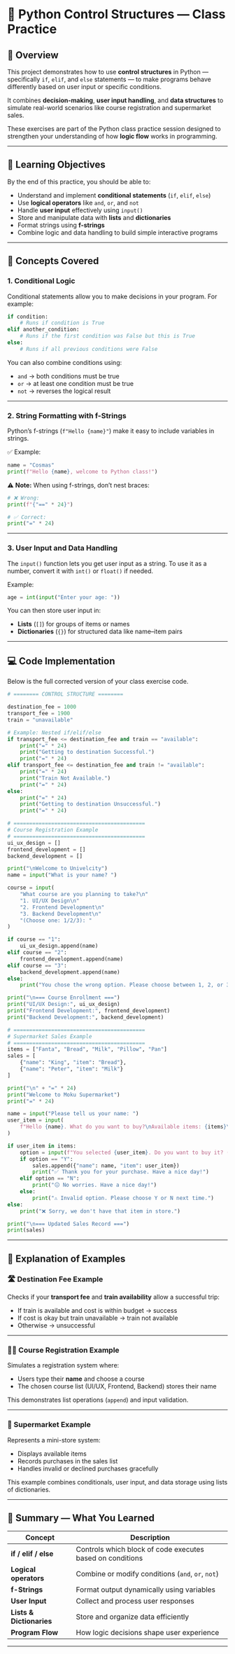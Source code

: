 # 🐍 Python Control Structures — Class Practice

## 📘 Overview

This project demonstrates how to use **control structures** in Python — specifically `if`, `elif`, and `else` statements — to make programs behave differently based on user input or specific conditions.

It combines **decision-making**, **user input handling**, and **data structures** to simulate real-world scenarios like course registration and supermarket sales.

These exercises are part of the Python class practice session designed to strengthen your understanding of how **logic flow** works in programming.

---

## 🎯 Learning Objectives

By the end of this practice, you should be able to:

- Understand and implement **conditional statements** (`if`, `elif`, `else`)
- Use **logical operators** like `and`, `or`, and `not`
- Handle **user input** effectively using `input()`
- Store and manipulate data with **lists** and **dictionaries**
- Format strings using **f-strings**
- Combine logic and data handling to build simple interactive programs

---

## 🧠 Concepts Covered

### 1. Conditional Logic

Conditional statements allow you to make decisions in your program.
For example:

```python
if condition:
    # Runs if condition is True
elif another_condition:
    # Runs if the first condition was False but this is True
else:
    # Runs if all previous conditions were False
```

You can also combine conditions using:

- `and` → both conditions must be true
- `or` → at least one condition must be true
- `not` → reverses the logical result

---

### 2. String Formatting with f-Strings

Python’s f-strings (`f"Hello {name}"`) make it easy to include variables in strings.

✅ Example:

```python
name = "Cosmas"
print(f"Hello {name}, welcome to Python class!")
```

⚠️ **Note:**
When using f-strings, don’t nest braces:

```python
# ❌ Wrong:
print(f"{"==" * 24}")

# ✅ Correct:
print("=" * 24)
```

---

### 3. User Input and Data Handling

The `input()` function lets you get user input as a string.
To use it as a number, convert it with `int()` or `float()` if needed.

Example:

```python
age = int(input("Enter your age: "))
```

You can then store user input in:

- **Lists** (`[]`) for groups of items or names
- **Dictionaries** (`{}`) for structured data like name–item pairs

---

## 💻 Code Implementation

Below is the full corrected version of your class exercise code.

```python
# ======== CONTROL STRUCTURE ========

destination_fee = 1000
transport_fee = 1900
train = "unavailable"

# Example: Nested if/elif/else
if transport_fee <= destination_fee and train == "available":
    print("=" * 24)
    print("Getting to destination Successful.")
    print("=" * 24)
elif transport_fee <= destination_fee and train != "available":
    print("=" * 24)
    print("Train Not Available.")
    print("=" * 24)
else:
    print("=" * 24)
    print("Getting to destination Unsuccessful.")
    print("=" * 24)

# ==========================================
# Course Registration Example
# ==========================================
ui_ux_design = []
frontend_development = []
backend_development = []

print("\nWelcome to Univelcity")
name = input("What is your name? ")

course = input(
    "What course are you planning to take?\n"
    "1. UI/UX Design\n"
    "2. Frontend Development\n"
    "3. Backend Development\n"
    "(Choose one: 1/2/3): "
)

if course == "1":
    ui_ux_design.append(name)
elif course == "2":
    frontend_development.append(name)
elif course == "3":
    backend_development.append(name)
else:
    print("You chose the wrong option. Please choose between 1, 2, or 3.")

print("\n=== Course Enrollment ===")
print("UI/UX Design:", ui_ux_design)
print("Frontend Development:", frontend_development)
print("Backend Development:", backend_development)

# ==========================================
# Supermarket Sales Example
# ==========================================
items = ["Fanta", "Bread", "Milk", "Pillow", "Pan"]
sales = [
    {"name": "King", "item": "Bread"},
    {"name": "Peter", "item": "Milk"}
]

print("\n" + "=" * 24)
print("Welcome to Moku Supermarket")
print("=" * 24)

name = input("Please tell us your name: ")
user_item = input(
    f"Hello {name}. What do you want to buy?\nAvailable items: {items}\nWrite the name of what you want: "
)

if user_item in items:
    option = input(f"You selected {user_item}. Do you want to buy it? (Choose Y/N): ").upper()
    if option == "Y":
        sales.append({"name": name, "item": user_item})
        print("✅ Thank you for your purchase. Have a nice day!")
    elif option == "N":
        print("😐 No worries. Have a nice day!")
    else:
        print("⚠️ Invalid option. Please choose Y or N next time.")
else:
    print("❌ Sorry, we don't have that item in store.")

print("\n=== Updated Sales Record ===")
print(sales)
```

---

## 🧩 Explanation of Examples

### 🛣️ Destination Fee Example

Checks if your **transport fee** and **train availability** allow a successful trip:

- If train is available and cost is within budget → success
- If cost is okay but train unavailable → train not available
- Otherwise → unsuccessful

---

### 🧑‍💻 Course Registration Example

Simulates a registration system where:

- Users type their **name** and choose a course
- The chosen course list (UI/UX, Frontend, Backend) stores their name

This demonstrates list operations (`append`) and input validation.

---

### 🛒 Supermarket Example

Represents a mini-store system:

- Displays available items
- Records purchases in the sales list
- Handles invalid or declined purchases gracefully

This example combines conditionals, user input, and data storage using lists of dictionaries.

---

## 🏁 Summary — What You Learned

| Concept                  | Description                                               |
| ------------------------ | --------------------------------------------------------- |
| **if / elif / else**     | Controls which block of code executes based on conditions |
| **Logical operators**    | Combine or modify conditions (`and`, `or`, `not`)         |
| **f-Strings**            | Format output dynamically using variables                 |
| **User Input**           | Collect and process user responses                        |
| **Lists & Dictionaries** | Store and organize data efficiently                       |
| **Program Flow**         | How logic decisions shape user experience                 |

---
